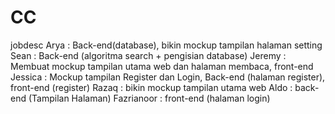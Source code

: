# CC

jobdesc
Arya : Back-end(database), bikin mockup tampilan halaman setting
Sean : Back-end (algoritma search + pengisian database)
Jeremy : Membuat mockup tampilan utama web dan halaman membaca, front-end
Jessica : Mockup tampilan Register dan Login, Back-end (halaman register), front-end (register)
Razaq : bikin mockup tampilan utama web
Aldo : back-end (Tampilan Halaman)
Fazrianoor : front-end (halaman login)
